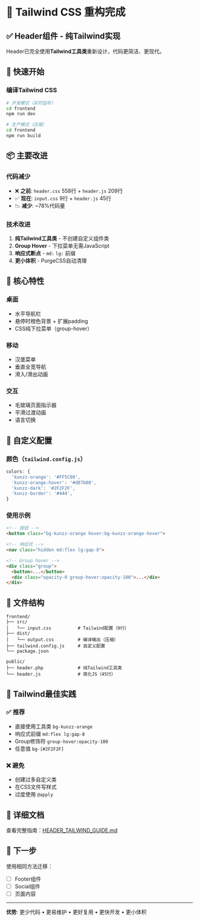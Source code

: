 # 🎨 Tailwind CSS 重构完成

## ✅ Header组件 - 纯Tailwind实现

Header已完全使用**Tailwind工具类**重新设计，代码更简洁、更现代。

## 🚀 快速开始

### 编译Tailwind CSS
```bash
# 开发模式（实时监听）
cd frontend
npm run dev

# 生产模式（压缩）
cd frontend
npm run build
```

## 📦 主要改进

### 代码减少
- ❌ **之前**: `header.css` 558行 + `header.js` 209行
- ✅ **现在**: `input.css` 9行 + `header.js` 45行
- 📉 **减少**: ~78%代码量

### 技术改进
1. **纯Tailwind工具类** - 不创建自定义组件类
2. **Group Hover** - 下拉菜单无需JavaScript
3. **响应式断点** - `md:` `lg:` 前缀
4. **更小体积** - PurgeCSS自动清理

## 🎯 核心特性

### 桌面
- 水平导航栏
- 悬停时橙色背景 + 扩展padding
- CSS纯下拉菜单（group-hover）

### 移动
- 汉堡菜单
- 垂直全宽导航
- 滑入/滑出动画

### 交互
- 毛玻璃页面指示器
- 平滑过渡动画
- 语言切换

## 📝 自定义配置

### 颜色（`tailwind.config.js`）
```javascript
colors: {
  'kunzz-orange': '#FF5C00',
  'kunzz-orange-hover': '#d87b00',
  'kunzz-dark': '#2F2F2F',
  'kunzz-border': '#444',
}
```

### 使用示例
```html
<!-- 按钮 -->
<button class="bg-kunzz-orange hover:bg-kunzz-orange-hover">

<!-- 响应式 -->
<nav class="hidden md:flex lg:gap-8">

<!-- Group hover -->
<div class="group">
  <button>...</button>
  <div class="opacity-0 group-hover:opacity-100">...</div>
</div>
```

## 📂 文件结构

```
frontend/
├── src/
│   └── input.css          # Tailwind配置（9行）
├── dist/
│   └── output.css         # 编译输出（压缩）
├── tailwind.config.js     # 自定义配置
└── package.json

public/
├── header.php             # 纯Tailwind工具类
└── header.js              # 简化JS（45行）
```

## 🎨 Tailwind最佳实践

### ✅ 推荐
- 直接使用工具类 `bg-kunzz-orange`
- 响应式前缀 `md:flex lg:gap-8`
- Group修饰符 `group-hover:opacity-100`
- 任意值 `bg-[#2F2F2F]`

### ❌ 避免
- 创建过多自定义类
- 在CSS文件写样式
- 过度使用 `@apply`

## 📖 详细文档

查看完整指南：[HEADER_TAILWIND_GUIDE.md](./HEADER_TAILWIND_GUIDE.md)

## 🔗 下一步

使用相同方法迁移：
- [ ] Footer组件
- [ ] Social组件
- [ ] 页面内容

---

**优势**: 更少代码 • 更易维护 • 更好复用 • 更快开发 • 更小体积
